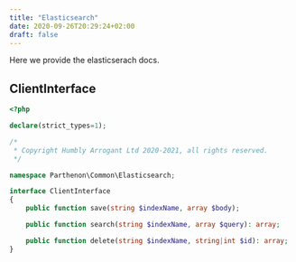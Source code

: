 ```yaml
---
title: "Elasticsearch"
date: 2020-09-26T20:29:24+02:00
draft: false
---
```

Here we provide the elasticserach docs.

## ClientInterface


```PHP
<?php

declare(strict_types=1);

/*
 * Copyright Humbly Arrogant Ltd 2020-2021, all rights reserved.
 */

namespace Parthenon\Common\Elasticsearch;

interface ClientInterface
{
    public function save(string $indexName, array $body);

    public function search(string $indexName, array $query): array;

    public function delete(string $indexName, string|int $id): array;
}
```
